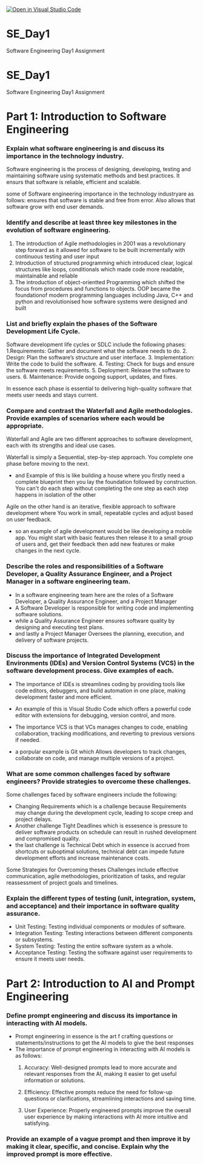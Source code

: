 [![Open in Visual Studio Code](https://classroom.github.com/assets/open-in-vscode-2e0aaae1b6195c2367325f4f02e2d04e9abb55f0b24a779b69b11b9e10269abc.svg)](https://classroom.github.com/online_ide?assignment_repo_id=15570068&assignment_repo_type=AssignmentRepo)
# SE_Day1
Software Engineering Day1 Assignment

# SE_Day1
Software Engineering Day1 Assignment

# Part 1: Introduction to Software Engineering

### Explain what software engineering is and discuss its importance in the technology industry.

Software engineering is the process of designing, developing, testing and maintaining software using systematic methods and best practices. It ensurs that software is reliable, efficient and scalable. 

some of Software engineering importance in the technology industryare as follows: ensures that software is stable and free from error. Also allows that software grow with end user demands. 

### Identify and describe at least three key milestones in the evolution of software engineering.
1. The introduction of Agile methodologies in 2001 was a revolutionary step forward as it allowed for software to be built incrementally with continuous testing and user input
2. Introduction of structured programming which introduced clear, logical structures like loops, conditionals which made code more readable, maintainable and reliable
3. The introduction of object-orientted Programming which shifted the focus from procedures and functions to objects. OOP became the foundationof modern programming languages including Java, C++ and python and revolutionised how software systems were designed and built

### List and briefly explain the phases of the Software Development Life Cycle.

Software development life cycles or SDLC include the following phases:
1.Requirements: Gather and document what the software needs to do.
2. Design: Plan the software’s structure and user interface.
3. Implementation: Write the code to build the software.
4. Testing: Check for bugs and ensure the software meets requirements.
5. Deployment: Release the software to users.
6. Maintenance: Provide ongoing support, updates, and fixes.

In essence each phase is essential to delivering high-quality software that meets user needs and stays current.

### Compare and contrast the Waterfall and Agile methodologies. Provide examples of scenarios where each would be appropriate.


Waterfall and Agile are two different approaches to software development, each with its strengths and ideal use cases.

Waterfall is simply a Sequential, step-by-step approach. You complete one phase before moving to the next.
- and Example of this is like building a house where you firstly need a complete blueprint then you lay the foundation followed by construction. You can't do each step without completing the one step as each step happens in isolation of the other
  
Agile on the other hand is an iterative, flexible approach to software development where You work in small, repeatable cycles and adjust based on user feedback.
- so an example of agile development would be like developing a mobile app. You might start with basic features then release it to a small group of users and, get their feedback then add new features or make changes in the next cycle.

### Describe the roles and responsibilities of a Software Developer, a Quality Assurance Engineer, and a Project Manager in a software engineering team.
- In a software engineering team here are the roles of a Software Developer, a Quality Assurance Engineer, and a Project Manager
- A Software Developer is responsible for writing code and implementing software solutions.
-  while a Quality Assurance Engineer ensures software quality by designing and executing test plans.
- and lastly a Project Manager Oversees the planning, execution, and delivery of software projects.

### Discuss the importance of Integrated Development Environments (IDEs) and Version Control Systems (VCS) in the software development process. Give examples of each.
- The importance of IDEs is streamlines coding by providing tools like code editors, debuggers, and build automation in one place, making development faster and more efficient.
- An example of this is Visual Studio Code which offers a powerful code editor with extensions for debugging, version control, and more.

- The importance VCS is that VCs manages changes to code, enabling collaboration, tracking modifications, and reverting to previous versions if needed.
- a porpular example is Git which Allows developers to track changes, collaborate on code, and manage multiple versions of a project.


### What are some common challenges faced by software engineers? Provide strategies to overcome these challenges.
Some challenges faced by software engineers include the following:
- Changing Requirements which is a challenge because Requirements may change during the development cycle, leading to scope creep and project delays.
- Another challenge Tight Deadlines which is essesence is pressure to deliver software products on schedule can result in rushed development and compromised quality.
- the last challenge is Technical Debt which in essence is accrued from shortcuts or suboptimal solutions, technical debt can impede future development efforts and increase maintenance costs.

Some Strategies for Overcoming theses Challenges include effective communication, agile methodologies, prioritization of tasks, and regular reassessment of project goals and timelines.


### Explain the different types of testing (unit, integration, system, and acceptance) and their importance in software quality assurance.
- Unit Testing: Testing individual components or modules of software.
- Integration Testing: Testing interactions between different components or subsystems.
- System Testing: Testing the entire software system as a whole.
- Acceptance Testing: Testing the software against user requirements to ensure it meets user needs.



# Part 2: Introduction to AI and Prompt Engineering


### Define prompt engineering and discuss its importance in interacting with AI models.
- Prompt engineering in essence is the art f crafting questions or statements/instructions to get the AI models to give the best responses
- The importance of prompt engineering in interacting with AI models is as follows:
  1. Accuracy: Well-designed prompts lead to more accurate and relevant responses from the AI, making it easier to get useful information or solutions.

  2. Efficiency: Effective prompts reduce the need for follow-up questions or clarifications, streamlining interactions and saving time.

  3. User Experience: Properly engineered prompts improve the overall user experience by making interactions with AI more intuitive and satisfying.


### Provide an example of a vague prompt and then improve it by making it clear, specific, and concise. Explain why the improved prompt is more effective.
